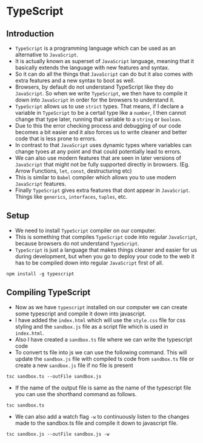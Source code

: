 # TypeScript
## Introduction

* `TypeScript` is a programming language which can be used as an alternative to `JavaScript`.
* It is actually known as superset of `JavaScript` language, meaning that it basically extends the language with new features and syntax.
* So it can do all the things that `JavaScript` can do but it also comes with extra features and a new syntax to boot as well.
* Browsers, by default do not understand TypeScript like they do `JavaScript`. So when we write `TypeScript`, we then have to compile it down into `JavaScript` in order for the browsers to understand it.
* `TypeScript` allows us to use `strict` types. That means, if I declare a variable in `TypeScript` to be a certail type like a `number`, I then cannot change that type later, running that variable to a `string` or `boolean`.
* Due to this the error checking process and debugging of our code becomes a bit easier and it also forces us to write cleaner and better code that is less prone to errors.
* In contrast to that `JavaScript` uses dynamic types where variables can change tyoes at any point and that could potentially lead to errors.
* We can also use modern features that are seen in later versions of `JavaScript` that might not be fully supported directly in browsers. (Eg. Arrow Functions, `let`, `const`, destructuring etc)
* This is similar to `Babel` compiler which allows you to use modern `JavaScript` features.
* Finally `TypeScript` gives extra features that dont appear in `JavaScript`. Things like `generics`, `interfaces`, `tuples`, etc.

## Setup

* We need to install `TypeScript` compiler on our computer.
* This is something that compiles `TypeScript` code into regular `JavaScript`, because browsers do not understand `TypeScript`.
* `TypeScript` is just a language that makes things cleaner and easier for us during development, but when you go to deploy your code to the web it has to be compiled down into regular `JavaScript` first of all.

```
npm install -g typescript
```

## Compiling TypeScript

* Now as we have `typescript` installed on our computer we can create some typescript and compile it down into javascript.
* I have added the `index.html` which will use the `style.css` file for css styling and the `sandbox.js` file as a script file which is used in `index.html`. 
* Also I have created a `sandbox.ts` file where we can write the typescript code
* To convert ts file into js we can use the following command. This will update the `sandbox.js` file with compiled ts code from `sandbox.ts` file or create a new `sandbox.js` file if no file is present
```
tsc sandbox.ts --outFile sandbox.js
```
* If the name of the output file is same as the name of the typescript file you can use the shorthand command as follows.
```
tsc sandbox.ts
```
* We can also add a watch flag `-w` to continuously listen to the changes made to the sandbox.ts file and compile it down to javascript file.
```
tsc sandbox.js --outFile sandbox.js -w
```